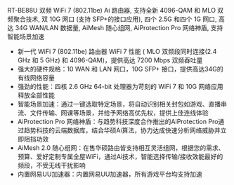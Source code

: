 RT-BE88U 双频 WiFi 7 (802.11be) Ai 路由器, 支持全新 4096-QAM 和 MLO 双频聚合技术, 双 10G 网口 (支持 SFP+的接口应用), 四个 2.5G 和四个 1G 网口, 高达 34G WAN/LAN 数据量, AiMesh 随心组网, AiProtection Pro 网络神盾, 支持智能场景加速

- 新一代 WiFi 7 (802.11be) 路由器 WiFi 7 性能 ( MLO 双频段同时连接(2.4 GHz 和 5 GHz) 和 4096-QAM)，提供高达 7200 Mbps 双频吞吐量
- 强大的硬件规格：10 WAN 和 LAN 网口，10G SFP+ 接口，提供高达34G的有线网络容量
- 强劲的性能：四核 2.6 GHz 64-bit 处理器为苛刻的 WiFi 7 和 10G 网络应用释放全部性能
- 智能场景加速：通过一键选取特定场景，将自动识别相关封包如游戏、直播串流、文件传输、网课等场景，并给予网络高优先权，提供上佳连线体验
- AiProtection Pro 网络神盾：与趋势科技深度合作推出的AiProtection Pro通过趋势科技的云端数据库，结合华硕Ai算法，协力达成快速分析网络威胁并立即阻挡功效
- AiMesh 2.0 随心组网：在售华硕路由皆支持相互灵活组网，根据您的需求、预算、爱好定制专属全屋WiFi，通过Ai技术，智能选择传输/接收效能最好的频段，不受无线干扰影响
- 内置网易UU加速器：内置网易UU加速器，所有游戏平台均支持加速
